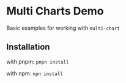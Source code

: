 # Multi Charts Demo
Basic examples for working with `multi-chart`  

## Installation

with pnpm: 
`pnpn install`

with npm: 
`npn install`